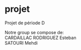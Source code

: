 # projet
Projet de période D

Notre group se compose de:  
CARDAILLAC RODRIGUEZ Esteban  
SATOURI Mehdi
